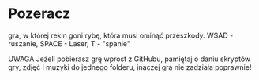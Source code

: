 # Pozeracz
gra, w której rekin goni rybę, która musi ominąć przeszkody. WSAD - ruszanie, SPACE - Laser, T - "spanie"

UWAGA
Jeżeli pobierasz grę wprost z GitHubu, pamiętaj o daniu skryptów gry, zdjęć i muzyki do jednego folderu, inaczej gra nie zadziała poprawnie!
